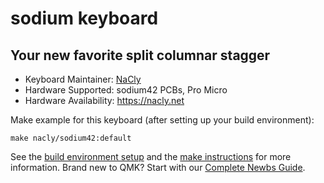 # sodium keyboard

## Your new favorite split columnar stagger

* Keyboard Maintainer: [NaCly](https://github.com/Na-Cly)
* Hardware Supported: sodium42 PCBs, Pro Micro
* Hardware Availability: https://nacly.net

Make example for this keyboard (after setting up your build environment):

    make nacly/sodium42:default

See the [build environment setup](https://docs.qmk.fm/#/getting_started_build_tools) and the [make instructions](https://docs.qmk.fm/#/getting_started_make_guide) for more information. Brand new to QMK? Start with our [Complete Newbs Guide](https://docs.qmk.fm/#/newbs).
